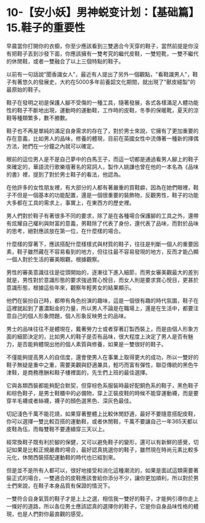 # 10-【安小妖】男神蜕变计划：【基础篇】15.鞋子的重要性

早晨當你打開你的衣櫥，你至少應該看到三雙適合今天穿的鞋子，當然前提是你沒有把鞋子丟到沙發下面，你應該擁有一雙考究的繼代皮鞋，一雙短靴，一雙不繼代的休閒鞋，或者一雙融合了以上三個特點的鞋子。

以前有一句話說"聞香識女人"，最近有人提出了另外一個觀點，"看鞋識男人"，鞋子有著悠久的發展史，大約在5000多年前養韶文化期間，就出現了"獸皮縫製"的最原始的鞋子。

鞋子在發明之初是保護人腳不受傷的一種工具，隨著發展，各式各樣滿足人體功能性的鞋子不斷地出現，運動時的運動鞋，工作時的皮鞋，冬季的保暖靴，夏天的涼鞋等種類繁多，數不勝數。

鞋子也不再是單純的滿足自身需求的存在了，對於男士來說，它擁有了更加重要的存在意義，比如男人的品味，修養的體現，目前在英國女性中流傳著一種新的擇偶方法，她們在一分鐘之內就可以確定。

眼前的這位男人是不是自己夢中的白馬王子，而這一切都是通過看男人腳上的鞋子來確定的，華語流行歌樂壇著名的寫詞人，製作人姚謙也曾在他的一本名為《品味的書》裡，提到了對於男士鞋子的看法，他認為。

在他許多的女性朋友裡，有大部分的人都有著嚴重的買鞋癖，因為在她們眼裡，鞋子不但是一個基本的功能配置，還是一個很重要的裝飾物，反觀男性，鞋子的功能大多都在工具的需求上，事實上，在東西方的歷史裡。

男人們對於鞋子有著很多不同的要求，除了是在各種場合保護腳的工具之外，還帶有炫耀自己權利與財富的意義，男鞋除了代表了身份，還代表了品味，而對於品味的思考，絕對應該放在第一位，在什麼樣的場合。

什麼樣的穿著下，應該搭配什麼樣樣式與材質的鞋子，往往是判斷一個人的重要因素，鞋子雖然藏在不容易看到的地方，但往往最不容易發現的地方，反而才能凸顯一個人對於生活的審美眼觀，根據觀察。

男性的審美意識往往是從頭開始的，逐漸往下進入細節，而男女審美觀最大的差別就是，男性對於意識形態的要求強過賞心悅目，而女人則是要求賞心悅目，更甚於意識形態，根據這些年來，觀察年輕男女的結果顯示。

他們在裝扮自己時，都帶有角色扮演的趣味，這是一個很有趣的時代氛圍，鞋子在這裡就起到了畫濃點金的力量，所以男人不論是在職場上，還是在生活中，都要注意自己的個人形象問題，個人形象反映男士的品味。

男士的品味往往不是體現在，戴著勞力士或者穿著訂製西裝上，而是由個人形象方面的細節決定的，比如男人的鞋子是否有品味，很大程度上決定了男人是否有魅力，是否能夠體現出他的個人素質與修養，如果是一雙很好的鞋子。

不僅能夠提高男人的自信度，還會使男人在事業上取得更大的成功，所以一雙好的鞋子無疑是重中之重，需要美觀與舒適兼具，輕巧而富有彈性，聯亞傳統的黑色牛津鞋，是商務應酬和鞋子樓裡面的，先生們上班的最佳選擇。

它與各類西裝都能夠配合默契，但穿棕色系服裝時最好配銅色系的鞋子，黑色鞋子和棕色鞋子，是男士鞋櫃中的必備物，穿上正裝皮鞋的時候不能穿運動襪，而是要穿羊毛襪或者絲襪，襪子的顏色選黑色、深灰色最佳。

切記淺色千萬不能花燒，如果穿著整體上比較休閒舒適，最好不要隨意搭配皮鞋，你可以選擇一雙比較百搭的運動鞋，或者休閒鞋，千萬不要讓自己一年365天都以皮鞋為伍，而每雙鞋不要連續穿三天以上。

經常換鞋子既有利於腳的保健，又可以避免鞋子的變形，還可以有新鮮的感覺，切記如果是比較正規嚴肅的場合，最好認真挑選你的鞋子，雖然現在時尚元素比較多元化，休閒西裝搭配運動鞋的時代也已經到來。

但是並不是所有人都可以，很好地接受和消化這種潮流的，如果是面試這類需要著裝正式的場合，一雙適合的皮鞋應該會給你添分不少，讓你更加順利，所以對於男士們來說，在鞋子本身品質有保證的情況下。

一雙符合自身氣質的鞋子才是上上之選，相信我一雙好的鞋子，才能夠引導你走上一條好的道路，所以各位男士應該認真的選擇你的鞋子，它是你自身品味性格的體現，也是人們對你最直觀的感受。


